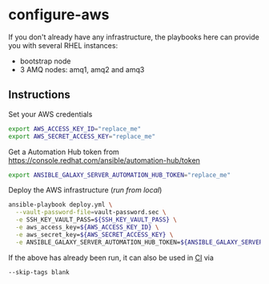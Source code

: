 # configure-aws

If you don't already have any infrastructure, the playbooks here can provide you with several RHEL instances:
- bootstrap node
- 3 AMQ nodes: amq1, amq2 and amq3

## Instructions

Set your AWS credentials
```bash
export AWS_ACCESS_KEY_ID="replace_me"
export AWS_SECRET_ACCESS_KEY="replace_me"
```

Get a Automation Hub token from https://console.redhat.com/ansible/automation-hub/token
```bash
export ANSIBLE_GALAXY_SERVER_AUTOMATION_HUB_TOKEN="replace_me"
```

Deploy the AWS infrastructure (_run from local_)
```bash
ansible-playbook deploy.yml \
  --vault-password-file=vault-password.sec \
  -e SSH_KEY_VAULT_PASS=${SSH_KEY_VAULT_PASS} \
  -e aws_access_key=${AWS_ACCESS_KEY_ID} \
  -e aws_secret_key=${AWS_SECRET_ACCESS_KEY} \
  -e ANSIBLE_GALAXY_SERVER_AUTOMATION_HUB_TOKEN=${ANSIBLE_GALAXY_SERVER_AUTOMATION_HUB_TOKEN}
```

If the above has already been run, it can also be used in [CI](../.github/workflows/test-release.yaml) via
```bash
--skip-tags blank
```
